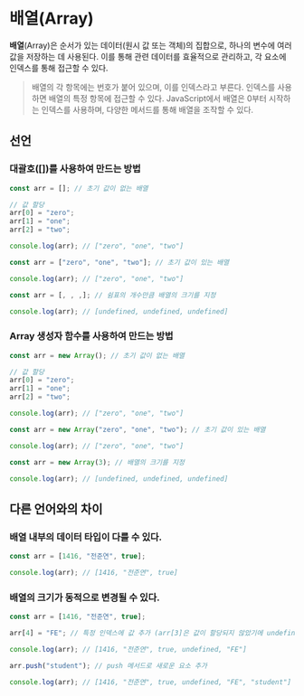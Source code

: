 # 배열(Array)

**배열**(Array)은 순서가 있는 데이터(원시 값 또는 객체)의 집합으로, 하나의 변수에 여러 값을 저장하는 데 사용된다. 이를 통해 관련 데이터를 효율적으로 관리하고, 각 요소에 인덱스를 통해 접근할 수 있다.

> 배열의 각 항목에는 번호가 붙어 있으며, 이를 인덱스라고 부른다. 인덱스를 사용하면 배열의 특정 항목에 접근할 수 있다. JavaScript에서 배열은 0부터 시작하는 인덱스를 사용하며, 다양한 메서드를 통해 배열을 조작할 수 있다.

## 선언

### 대괄호([])를 사용하여 만드는 방법

```js
const arr = []; // 초기 값이 없는 배열

// 값 할당
arr[0] = "zero";
arr[1] = "one";
arr[2] = "two";

console.log(arr); // ["zero", "one", "two"]
```

```js
const arr = ["zero", "one", "two"]; // 초기 값이 있는 배열

console.log(arr); // ["zero", "one", "two"]
```

```js
const arr = [, , ,]; // 쉼표의 개수만큼 배열의 크기를 지정

console.log(arr); // [undefined, undefined, undefined]
```

### Array 생성자 함수를 사용하여 만드는 방법

```js
const arr = new Array(); // 초기 값이 없는 배열

// 값 할당
arr[0] = "zero";
arr[1] = "one";
arr[2] = "two";

console.log(arr); // ["zero", "one", "two"]
```

```js
const arr = new Array("zero", "one", "two"); // 초기 값이 있는 배열

console.log(arr); // ["zero", "one", "two"]
```

```js
const arr = new Array(3); // 배열의 크기를 지정

console.log(arr); // [undefined, undefined, undefined]
```

## 다른 언어와의 차이

### 배열 내부의 데이터 타입이 다를 수 있다.

```js
const arr = [1416, "전준연", true];

console.log(arr); // [1416, "전준연", true]
```

### 배열의 크기가 동적으로 변경될 수 있다.

```js
const arr = [1416, "전준연", true];

arr[4] = "FE"; // 특정 인덱스에 값 추가 (arr[3]은 값이 할당되지 않았기에 undefined)

console.log(arr); // [1416, "전준연", true, undefined, "FE"]

arr.push("student"); // push 메서드로 새로운 요소 추가

console.log(arr); // [1416, "전준연", true, undefined, "FE", "student"]
```
